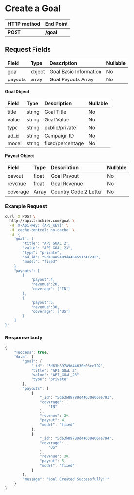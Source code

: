# Create a Goal

| **HTTP method** | **End Point** |
| :--- | :--- |
| **POST** | **/goal** |

## Request Fields

| Field | Type | Description | Nullable |
| :--- | :--- | :--- | :--- |
| goal | object | Goal Basic Information | No |
| payouts | array | Goal Payouts Array | No |

**Goal Object**

| Field | Type | Description | Nullable |
| :--- | :--- | :--- | :--- |
| title | string | Goal Title | No |
| value | string | Goal Value | No |
| type | string | public/private | No |
| ad\_id | string | Campaign ID | No |
| model | string | fixed/percentage | No |

**Payout Object**

| Field | Type | Description | Nullable |
| :--- | :--- | :--- | :--- |
| payout | float | Goal Payout | No |
| revenue | float | Goal Revenue | No |
| coverage | Array | Country Code 2 Letter | No |

### Example Request

```bash
curl -X POST \
  http://api.trackier.com/goal \
  -H 'X-Api-Key: {API_KEY}' \
  -H 'cache-control: no-cache' \
  -d '{
	"goal": {
		"title": "API GOAL 2",
		"value": "API_GOAL_23",
		"type": "private",
		"ad_id": "5d634a5489d4464591741232",
		"model": "fixed"
	},
	"payouts": [
		{
			"payout":4,
			"revenue":20,
			"coverage": ["IN"]
		},
		{
			"payout":5,
			"revenue":30,
			"coverage": ["US"]
		}
	]
}'
```

### **Response body**

```javascript
{
    "success": true,
    "data": {
        "goal": {
            "_id": "5d63b89789d44630e06ce792",
            "title": "API GOAL 2",
            "value": "API_GOAL_23",
            "type": "private"
        },
        "payouts": [
            {
                "_id": "5d63b89789d44630e06ce793",
                "coverage": [
                    "IN"
                ],
                "revenue": 20,
                "payout": 4,
                "model": "fixed"
            },
            {
                "_id": "5d63b89789d44630e06ce794",
                "coverage": [
                    "US"
                ],
                "revenue": 30,
                "payout": 5,
                "model": "fixed"
            }
        ],
        "message": "Goal Created Successfully!!"
    }
}
```

